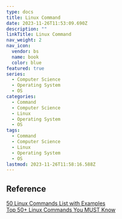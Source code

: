 ```yaml
---
type: docs
title: Linux Command
date: 2023-11-26T11:53:09.690Z
description: ""
linkTitle: Linux Command
nav_weight: 2
nav_icon:
  vendor: bs
  name: book
  color: blue
featured: true
series:
  - Computer Science
  - Operating System
  - OS
categories:
  - Command
  - Computer Science
  - Linux
  - Operating System
  - OS
tags:
  - Command
  - Computer Science
  - Linux
  - Operating System
  - OS
lastmod: 2023-11-26T11:58:16.588Z
---
```


## Reference

[50 Linux Commands List with Examples](https://www.javatpoint.com/linux-commands)  
[Top 50+ Linux Commands You MUST Know](https://www.digitalocean.com/community/tutorials/linux-commands)
